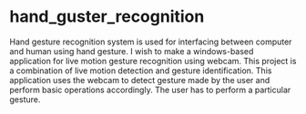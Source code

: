 # hand_guster_recognition
Hand gesture recognition system is used for interfacing between computer and human using hand gesture. I wish to make a windows-based application for live motion gesture recognition using webcam. This project is a combination of live motion detection and gesture identification. This application uses the webcam to detect gesture made by the user and perform basic operations accordingly. The user has to perform a particular gesture. 
